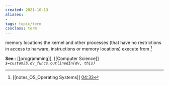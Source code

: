 ```yaml
---
created: 2021-10-13
aliases:
-
tags: topic/term
cssclass: term
---
```


memory locations the kernel and other processes (that have no restrictions in access to harware, instructions or memory locations) execute from [^1]

**See**:: [[programming]], [[Computer Science]]
*`$=customJS.dv_funcs.outlinedIn(dv, this)`*

[^1]: [[notes_OS_Operating Systems]]  [04:33](https://www.youtube.com/watch?v=ORLqB_2a1PQ#t=273.99443777493286)
